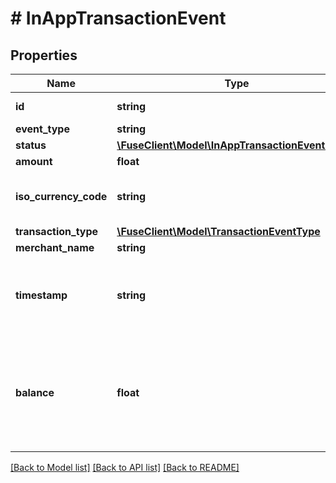# # InAppTransactionEvent

## Properties

Name | Type | Description | Notes
------------ | ------------- | ------------- | -------------
**id** | **string** | ID of the transaction |
**event_type** | **string** |  |
**status** | [**\FuseClient\Model\InAppTransactionEventStatus**](InAppTransactionEventStatus.md) |  |
**amount** | **float** |  |
**iso_currency_code** | **string** | The ISO-4217 currency code. |
**transaction_type** | [**\FuseClient\Model\TransactionEventType**](TransactionEventType.md) |  | [optional]
**merchant_name** | **string** |  |
**timestamp** | **string** | Datetime of the transaction In ISO-8601 format |
**balance** | **float** | The running balance of the account after the transaction has occurred, in cents. | [optional]

[[Back to Model list]](../../README.md#models) [[Back to API list]](../../README.md#endpoints) [[Back to README]](../../README.md)
